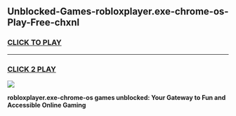 
## Unblocked-Games-robloxplayer.exe-chrome-os-Play-Free-chxnl
<h3>
<a href="https://premium76.site?title=robloxplayer.exe-chrome-os&ref=17A">CLICK TO PLAY</a></h3>
<hr>

<h3>
<a href="https://premium76.site?title=robloxplayer.exe-chrome-os&ref=17A">CLICK 2 PLAY</a>
  
</h3>

<a href="https://premium76.site?title=robloxplayer.exe-chrome-os&ref=17A"><img src="https://clearcache.store/games.png"></a>


**robloxplayer.exe-chrome-os games unblocked: Your Gateway to Fun and Accessible Online Gaming**
